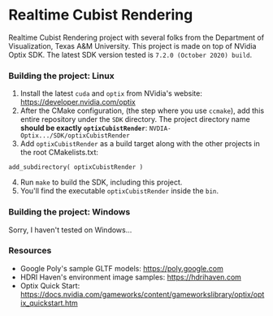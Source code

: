 # Realtime Cubist Rendering

Realtime Cubist Rendering project with several folks from the Department of Visualization, Texas A&M University. This project is made on top of NVidia Optix SDK. The latest SDK version tested is `7.2.0 (October 2020) build`.

### Building the project: Linux
1. Install the latest `cuda` and `optix` from NVidia's website: https://developer.nvidia.com/optix
2. After the CMake configuration, (the step where you use `ccmake`), add this entire repository under the `SDK` directory. The project directory name **should be exactly `optixCubistRender`**: `NVDIA-Optix.../SDK/optixCubistRender`
3. Add `optixCubistRender` as a build target along with the other projects in the root CMakelists.txt: 
  ```
  add_subdirectory( optixCubistRender )
  ```
4. Run `make` to build the SDK, including this project.
5. You'll find the executable `optixCubistRender` inside the `bin`.

### Building the project: Windows
Sorry, I haven't tested on Windows...

### Resources
* Google Poly's sample GLTF models: https://poly.google.com
* HDRI Haven's environment image samples: https://hdrihaven.com
* Optix Quick Start: https://docs.nvidia.com/gameworks/content/gameworkslibrary/optix/optix_quickstart.htm
